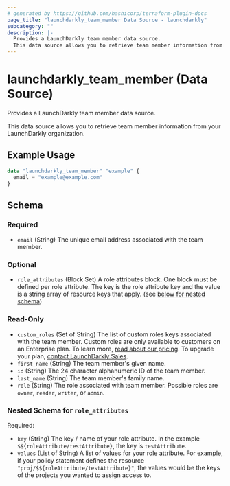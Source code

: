 ```yaml
---
# generated by https://github.com/hashicorp/terraform-plugin-docs
page_title: "launchdarkly_team_member Data Source - launchdarkly"
subcategory: ""
description: |-
  Provides a LaunchDarkly team member data source.
  This data source allows you to retrieve team member information from your LaunchDarkly organization.
---
```


# launchdarkly_team_member (Data Source)

Provides a LaunchDarkly team member data source.

This data source allows you to retrieve team member information from your LaunchDarkly organization.

## Example Usage

```terraform
data "launchdarkly_team_member" "example" {
  email = "example@example.com"
}
```

<!-- schema generated by tfplugindocs -->
## Schema

### Required

- `email` (String) The unique email address associated with the team member.

### Optional

- `role_attributes` (Block Set) A role attributes block. One block must be defined per role attribute. The key is the role attribute key and the value is a string array of resource keys that apply. (see [below for nested schema](#nestedblock--role_attributes))

### Read-Only

- `custom_roles` (Set of String) The list of custom roles keys associated with the team member. Custom roles are only available to customers on an Enterprise plan. To learn more, [read about our pricing](https://launchdarkly.com/pricing/). To upgrade your plan, [contact LaunchDarkly Sales](https://launchdarkly.com/contact-sales/).
- `first_name` (String) The team member's given name.
- `id` (String) The 24 character alphanumeric ID of the team member.
- `last_name` (String) The team member's family name.
- `role` (String) The role associated with team member. Possible roles are `owner`, `reader`, `writer`, or `admin`.

<a id="nestedblock--role_attributes"></a>
### Nested Schema for `role_attributes`

Required:

- `key` (String) The key / name of your role attribute. In the example `$${roleAttribute/testAttribute}`, the key is `testAttribute`.
- `values` (List of String) A list of values for your role attribute. For example, if your policy statement defines the resource `"proj/$${roleAttribute/testAttribute}"`, the values would be the keys of the projects you wanted to assign access to.
